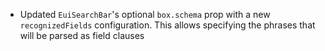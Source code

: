 - Updated `EuiSearchBar`'s optional `box.schema` prop with a new `recognizedFields` configuration. This allows specifying the phrases that will be parsed as field clauses
